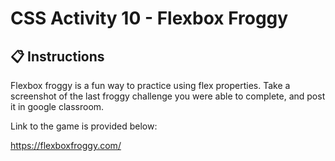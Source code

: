 # CSS Activity 10 - Flexbox Froggy

## 📋 Instructions

Flexbox froggy is a fun way to practice using flex properties. Take a screenshot of the last froggy challenge you were able to complete, and post it in google classroom.  

Link to the game is provided below:

https://flexboxfroggy.com/